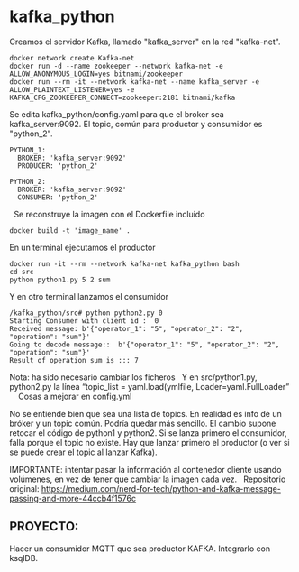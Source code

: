 # kafka_python

Creamos el servidor Kafka, llamado "kafka_server" en la red "kafka-net".

```shell
docker network create Kafka-net
docker run -d --name zookeeper --network kafka-net -e ALLOW_ANONYMOUS_LOGIN=yes bitnami/zookeeper
docker run --rm -it --network kafka-net --name kafka_server -e ALLOW_PLAINTEXT_LISTENER=yes -e KAFKA_CFG_ZOOKEEPER_CONNECT=zookeeper:2181 bitnami/kafka
```

Se edita kafka_python/config.yaml para que el broker sea kafka_server:9092. El topic, común para productor y consumidor es "python_2". 
```shell
PYTHON_1:
  BROKER: 'kafka_server:9092'
  PRODUCER: 'python_2'

PYTHON_2:
  BROKER: 'kafka_server:9092'
  CONSUMER: 'python_2'
``` 
 
Se reconstruye la imagen con el Dockerfile incluido

```shell
docker build -t 'image_name' .
```

En un terminal ejecutamos el productor

```shell
docker run -it --rm --network kafka-net kafka_python bash
cd src
python python1.py 5 2 sum
```

Y en otro terminal lanzamos el consumidor

```shell
/kafka_python/src# python python2.py 0
Starting Consumer with client id :  0
Received message: b'{"operator_1": "5", "operator_2": "2", "operation": "sum"}'
Going to decode message::  b'{"operator_1": "5", "operator_2": "2", "operation": "sum"}'
Result of operation sum is ::: 7
```

Nota: ha sido necesario cambiar los ficheros
 
Y en src/python1.py, python2.py la línea “topic_list = yaml.load(ymlfile, Loader=yaml.FullLoader” 
 
 
Cosas a mejorar en config.yml

No se entiende bien que sea una lista de topics. En realidad es info de un bróker y un topic común. Podría quedar más sencillo. El cambio supone retocar el código de python1 y python2. 
Si se lanza primero el consumidor, falla porque el topic no existe. Hay que lanzar primero el productor (o ver si se puede crear el topic al lanzar Kafka). 

IMPORTANTE: intentar pasar la información al contenedor cliente usando volúmenes, en vez de tener que cambiar la imagen cada vez. 
 
Repositorio original: https://medium.com/nerd-for-tech/python-and-kafka-message-passing-and-more-44ccb4f1576c 

## PROYECTO: 

Hacer un consumidor MQTT que sea productor KAFKA. Integrarlo con ksqlDB. 

